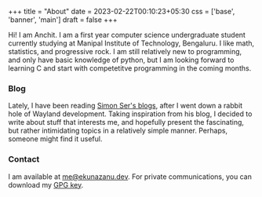 +++
title = "About"
date = 2023-02-22T00:10:23+05:30
css = ['base', 'banner', 'main']
draft = false
+++

Hi! I am Anchit. I am a first year computer science undergraduate student currently studying at Manipal Institute of Technology, Bengaluru. I like math, statistics, and progressive rock. I am still relatively new to programming, and only have basic knowledge of python, but I am looking forward to learning C and start with competetitve programming in the coming months.

### Blog
Lately, I have been reading [Simon Ser's blogs](https://emersion.fr/), after I went down a rabbit hole of Wayland development. Taking inspiration from his blog, I decided to write about stuff that interests me, and hopefully present the fascinating, but rather intimidating topics in a relatively simple manner. Perhaps, someone might find it useful.

### Contact
I am available at [me@ekunazanu.dev](mailto:me@ekunazanu.dev). For private communications, you can download my [GPG key](/misc/ekunazanu.public.key).
